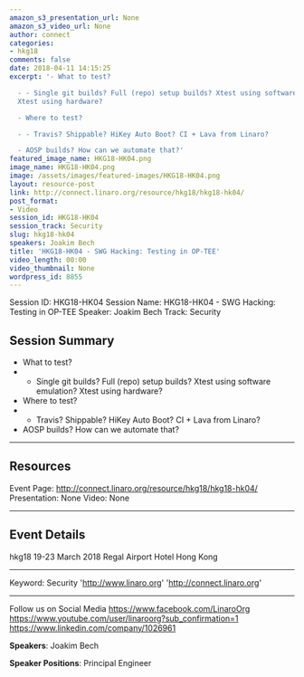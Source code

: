 ```yaml
---
amazon_s3_presentation_url: None
amazon_s3_video_url: None
author: connect
categories:
- hkg18
comments: false
date: 2018-04-11 14:15:25
excerpt: '- What to test?

  - - Single git builds? Full (repo) setup builds? Xtest using software emulation?
  Xtest using hardware?

  - Where to test?

  - - Travis? Shippable? HiKey Auto Boot? CI + Lava from Linaro?

  - AOSP builds? How can we automate that?'
featured_image_name: HKG18-HK04.png
image_name: HKG18-HK04.png
image: /assets/images/featured-images/HKG18-HK04.png
layout: resource-post
link: http://connect.linaro.org/resource/hkg18/hkg18-hk04/
post_format:
- Video
session_id: HKG18-HK04
session_track: Security
slug: hkg18-hk04
speakers: Joakim Bech
title: 'HKG18-HK04 - SWG Hacking: Testing in OP-TEE'
video_length: 00:00
video_thumbnail: None
wordpress_id: 8855
---
```


Session ID: HKG18-HK04
Session Name: HKG18-HK04 - SWG Hacking: Testing in OP-TEE
Speaker: Joakim Bech
Track: Security

## Session Summary

- What to test?
- - Single git builds? Full (repo) setup builds? Xtest using software emulation? Xtest using hardware?
- Where to test?
- - Travis? Shippable? HiKey Auto Boot? CI + Lava from Linaro?
- AOSP builds? How can we automate that?

---

## Resources

Event Page: http://connect.linaro.org/resource/hkg18/hkg18-hk04/
Presentation: None
Video: None

---

## Event Details

hkg18
19-23 March 2018
Regal Airport Hotel Hong Kong

---

Keyword: Security
'http://www.linaro.org'
'http://connect.linaro.org'

---

Follow us on Social Media
https://www.facebook.com/LinaroOrg
https://www.youtube.com/user/linaroorg?sub_confirmation=1
https://www.linkedin.com/company/1026961

**Speakers**: Joakim Bech

**Speaker Positions**: Principal Engineer